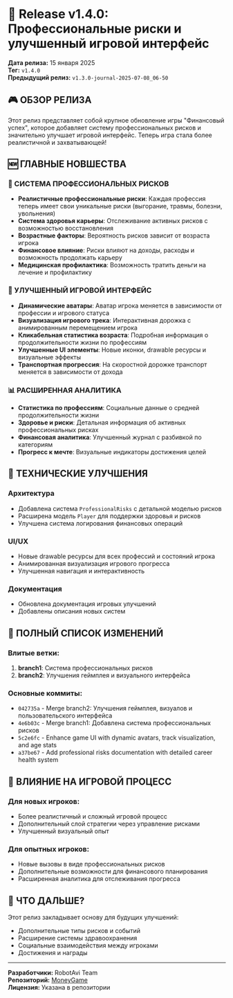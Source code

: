 # 🎉 Release v1.4.0: Профессиональные риски и улучшенный игровой интерфейс

**Дата релиза:** 15 января 2025  
**Тег:** `v1.4.0`  
**Предыдущий релиз:** `v1.3.0-journal-2025-07-08_06-50`

## 🎮 ОБЗОР РЕЛИЗА

Этот релиз представляет собой крупное обновление игры "Финансовый успех", которое добавляет систему профессиональных рисков и значительно улучшает игровой интерфейс. Теперь игра стала более реалистичной и захватывающей!

## 🆕 ГЛАВНЫЕ НОВШЕСТВА

### 💼 СИСТЕМА ПРОФЕССИОНАЛЬНЫХ РИСКОВ

- **Реалистичные профессиональные риски**: Каждая профессия теперь имеет свои уникальные риски (выгорание, травмы, болезни, увольнения)
- **Система здоровья карьеры**: Отслеживание активных рисков с возможностью восстановления
- **Возрастные факторы**: Вероятность рисков зависит от возраста игрока
- **Финансовое влияние**: Риски влияют на доходы, расходы и возможность продолжать карьеру
- **Медицинская профилактика**: Возможность тратить деньги на лечение и профилактику

### 🎨 УЛУЧШЕННЫЙ ИГРОВОЙ ИНТЕРФЕЙС

- **Динамические аватары**: Аватар игрока меняется в зависимости от профессии и игрового статуса
- **Визуализация игрового трека**: Интерактивная дорожка с анимированным перемещением игрока
- **Кликабельная статистика возраста**: Подробная информация о продолжительности жизни по профессиям
- **Улучшенные UI элементы**: Новые иконки, drawable ресурсы и визуальные эффекты
- **Транспортная прогрессия**: На скоростной дорожке транспорт меняется в зависимости от дохода

### 📊 РАСШИРЕННАЯ АНАЛИТИКА

- **Статистика по профессиям**: Социальные данные о средней продолжительности жизни
- **Здоровье и риски**: Детальная информация об активных профессиональных рисках
- **Финансовая аналитика**: Улучшенный журнал с разбивкой по категориям
- **Прогресс к мечте**: Визуальные индикаторы достижения целей

## 🔧 ТЕХНИЧЕСКИЕ УЛУЧШЕНИЯ

### Архитектура
- Добавлена система `ProfessionalRisks` с детальной моделью рисков
- Расширена модель `Player` для поддержки здоровья и рисков
- Улучшена система логирования финансовых операций

### UI/UX
- Новые drawable ресурсы для всех профессий и состояний игрока
- Анимированная визуализация игрового прогресса
- Улучшенная навигация и интерактивность

### Документация
- Обновлена документация игровых улучшений
- Добавлены описания новых систем

## 📝 ПОЛНЫЙ СПИСОК ИЗМЕНЕНИЙ

### Влитые ветки:
1. **branch1**: Система профессиональных рисков
2. **branch2**: Улучшения геймплея и визуального интерфейса

### Основные коммиты:
- `042735a` - Merge branch2: Улучшения геймплея, визуалов и пользовательского интерфейса
- `4e6b03c` - Merge branch1: Добавлена система профессиональных рисков
- `5c2e6fc` - Enhance game UI with dynamic avatars, track visualization, and age stats
- `a37be67` - Add professional risks documentation with detailed career health system

## 🎯 ВЛИЯНИЕ НА ИГРОВОЙ ПРОЦЕСС

### Для новых игроков:
- Более реалистичный и сложный игровой процесс
- Дополнительный слой стратегии через управление рисками
- Улучшенный визуальный опыт

### Для опытных игроков:
- Новые вызовы в виде профессиональных рисков
- Дополнительные возможности для финансового планирования
- Расширенная аналитика для отслеживания прогресса

## 🚀 ЧТО ДАЛЬШЕ?

Этот релиз закладывает основу для будущих улучшений:
- Дополнительные типы рисков и событий
- Расширение системы здравоохранения
- Социальные взаимодействия между игроками
- Достижения и награды

---

**Разработчики:** RobotAvi Team  
**Репозиторий:** [MoneyGame](https://github.com/RobotAvi/MoneyGame)  
**Лицензия:** Указана в репозитории